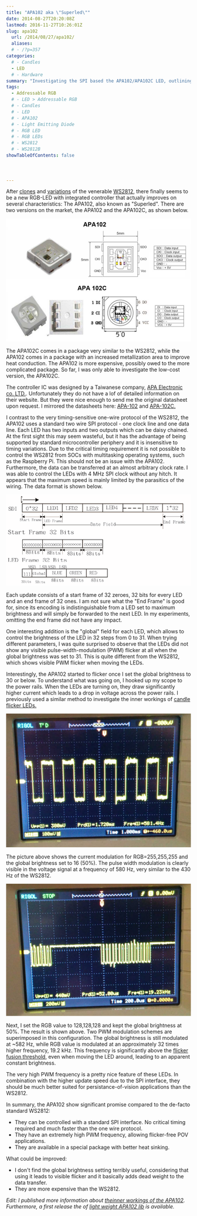 ```yaml
---
title: "APA102 aka \"Superled\""
date: 2014-08-27T20:20:08Z
lastmod: 2016-11-27T10:26:01Z
slug: apa102
  url: /2014/08/27/apa102/
  aliases:
  # - /?p=357
categories:
  # - Candles
  - LED
  # - Hardware
summary: "Investigating the SPI based the APA102/APA102C LED, outlining its SPI protocol, global brightness control, and fast PWM behavior." 
tags:
  - Addressable RGB
  # - LED > Addressable RGB
  # - Candles
  # - LED
  # - APA102
  # - Light Emitting Diode
  # - RGB LED
  # - RGB LEDs
  # - WS2812
  # - WS2812B
showTableOfContents: false



---
```


After [clones](/2014/06/16/timing-of-ws2812-clones-pd9823/) and [variations](/2014/02/18/new-member-of-the-ws2812-family/) of the venerable [WS2812](/2014/01/14/light_ws2812-library-v2-0-part-i-understanding-the-ws2812/), there finally seems to be a new RGB-LED with integrated controller that actually improves on several characteristics: The APA102, also known as "Superled". There are two versions on the market, the APA102 and the APA102C, as shown below.

![apa102](apa102.jpg)

The APA102C comes in a package very similar to the WS2812, while the APA102 comes in a package with an increased metallization area to improve heat conduction. The APA102 is more expensive, possibly owed to the more complicated package. So far, I was only able to investigate the low-cost version, the APA102C.

The controller IC was designed by a Taiwanese company, [APA Electronic co. LTD.](http://www.neon-world.com/). Unfortunately they do not have a lof of detailed information on their website. But they were nice enough to send me the original datasheet upon request. I mirrored the datasheets here: [APA-102](https://cpldcpu.wordpress.com/wp-content/uploads/2014/08/apa-102-super-led-specifications-2013-en.pdf) and [APA-102C.](https://cpldcpu.wordpress.com/wp-content/uploads/2014/08/apa-102c-super-led-specifications-2014-en.pdf)

I contrast to the very timing-sensitive one-wire protocol of the WS2812, the APA102 uses a standard two wire SPI protocol - one clock line and one data line. Each LED has two inputs and two outputs which can be daisy chained. At the first sight this may seem wasteful, but it has the advantage of being supported by standard microcontroller periphery and it is insensitive to timing variations. Due to the critical timing requirement it is not possible to control the WS2812 from SOCs with multitasking operating systems, such as the Raspberry Pi. This should not be an issue with the APA102. Furthermore, the data can be transferred at an almost arbitrary clock rate. I was able to control the LEDs with 4 MHz SPI clock without any hitch. It appears that the maximum speed is mainly limited by the parasitics of the wiring. The data format is shown below.

![programming](programming.png)

Each update consists of a start frame of 32 zeroes, 32 bits for every LED and an end frame of 32 ones.  I am not sure what the "End Frame" is good for, since its encoding is indistinguishable from a LED set to maximum brightness and will simply be forwarded to the next LED. In my experiments, omitting the end frame did not have any impact.

One interesting addition is the "global" field for each LED, which allows to control the brightness of the LED in 32 steps from 0 to 31. When trying different parameters, I was quite surprised to observe that the LEDs did not show any visible pulse-width-modulation (PWM) flicker at all when the global brightness was set to 31. This is quite different from the WS2812, which shows visible PWM flicker when moving the LEDs.

Interestingly, the APA102 started to flicker once I set the global brightness to 30 or below. To understand what was going on, I hooked up my scope to the power rails. When the LEDs are turning on, they draw significantly higher current which leads to a drop in voltage across the power rails. I previously used a similar method to investigate the inner workings of [candle flicker LEDs.](/2013/12/08/hacking-a-candleflicker-led/)

![global50](global50.jpg)

The picture above shows the current modulation for RGB=255,255,255 and  the global brightness  set to 16 (50%). The pulse width modulation is clearly visible in the voltage signal at a frequency of 580 Hz, very similar to the 430 Hz of the WS2812.

![global50lokal50](global50lokal50.jpg)

Next, I set the RGB value to 128,128,128 and kept the global brightness at 50%. The result is shown above. Two PWM modulation schemes are superimposed in this configuration. The global brightness is still modulated at ~582 Hz, while RGB value is modulated at an approximately 32 times higher frequency, 19.2 kHz. This frequency is significantly above the [flicker fusion threshold](http://en.wikipedia.org/wiki/Flicker_fusion_threshold), even when moving the LED around, leading to an apparent constant brightness.

The very high PWM frequency is a pretty nice feature of these LEDs. In combination with the higher update speed due to the SPI interface, they should be much better suited for persistance-of-vision applications than the WS2812.

In summary, the APA102 show significant promise compared to the de-facto standard WS2812:

- They can be controlled with a standard SPI interface. No critical timing required and much faster than the one wire protocol.
- They have an extremely high PWM frequency, allowing flicker-free POV applications.
- They are available in a special package with better heat sinking.

What could be improved:

- I don't find the global brightness setting terribly useful, considering that using it leads to visible  flicker and it basically adds dead weight to the data transfer.
- They are more expensive than the WS2812.

*Edit: I published more information about [the](/2014/11/30/understanding-the-apa102-superled/)*[*inner workings of the APA102*](/2014/11/30/understanding-the-apa102-superled/)*. Furthermore, a first release the of [light weight APA102 lib](https://github.com/cpldcpu/light_ws2812/tree/master/light_apa102_AVR) is available.*
